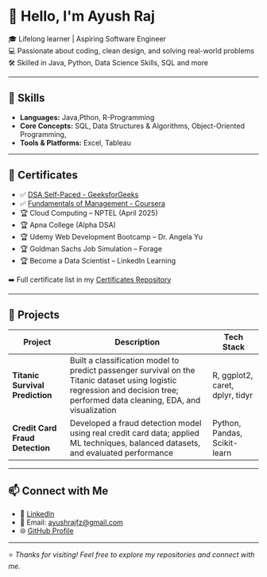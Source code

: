 # 👋 Hello, I'm Ayush Raj

🎓 Lifelong learner | Aspiring Software Engineer  
💻 Passionate about coding, clean design, and solving real-world problems  
🛠️ Skilled in Java, Python, Data Science Skills, SQL and more

---

## 🚀 Skills

- **Languages:** Java,Pthon,  R-Programming
- **Core Concepts:** SQL, Data Structures & Algorithms, Object-Oriented Programming,
- **Tools & Platforms:** Excel, Tableau


---

## 📜 Certificates

- ✅ [DSA Self-Paced - GeeksforGeeks](https://media.geeksforgeeks.org/courses/certificates/30f95ae853878d085263c26aa845c327.pdf)
- ✅ [Fundamentals of Management - Coursera](https://coursera.org/verify/QRTCQEDPPK3N)
- 🏆 Cloud Computing – NPTEL (April 2025)
- 🏆 Apna College (Alpha DSA)
- 🏆 Udemy Web Development Bootcamp – Dr. Angela Yu
- 🏆 Goldman Sachs Job Simulation – Forage
- 🏆 Become a Data Scientist – LinkedIn Learning

➡️ Full certificate list in my [Certificates Repository](https://github.com/ayush-raj10/Certificates)

---

## 💼 Projects

| Project | Description | Tech Stack |
|---------|-------------|------------|
| **Titanic Survival Prediction** | Built a classification model to predict passenger survival on the Titanic dataset using logistic regression and decision tree; performed data cleaning, EDA, and visualization | R, ggplot2, caret, dplyr, tidyr |
| **Credit Card Fraud Detection** | Developed a fraud detection model using real credit card data; applied ML techniques, balanced datasets, and evaluated performance | Python, Pandas, Scikit-learn |

---

## 📫 Connect with Me

- 🔗 [LinkedIn](https://www.linkedin.com/in/ayush-raj077/)
- 📧 Email: [ayushrajfz@gmail.com](mailto:ayushrajfz@gmail.com)
- 🌐 [GitHub Profile](https://github.com/ayush-raj10)

---

⭐ *Thanks for visiting! Feel free to explore my repositories and connect with me.*

